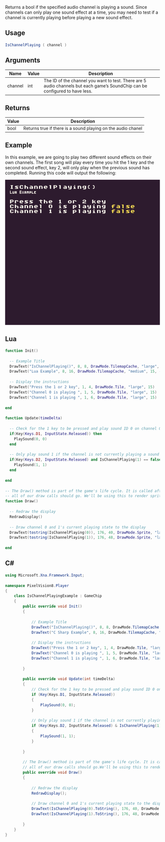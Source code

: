 Returns a bool if the specified audio channel is playing a sound. Since channels can only play one sound effect at a time, you may need to test if a channel is currently playing before playing a new sound effect.

## Usage

```csharp
IsChannelPlaying ( channel )
```

## Arguments

| Name    | Value | Description                                                                                                                    |
|---------|-------|--------------------------------------------------------------------------------------------------------------------------------|
| channel | int   | The ID of the channel you want to test\. There are 5 audio channels but each game’s SoundChip can be configured to have less\. |

## Returns

| Value | Description                                                  |
|-------|--------------------------------------------------------------|
| bool  | Returns true if there is a sound playing on the audio chanel |

## Example

In this example, we are going to play two different sound effects on their own channels. The first song will play every time you hit the 1 key and the second sound effect, key 2, will only play when the previous sound has completed. Running this code will output the following:

![image alt text](images/IsChannelPlayingOutput.png)

## Lua

```lua
function Init()

  -- Example Title
  DrawText("IsChannelPlaying()", 8, 8, DrawMode.TilemapCache, "large", 15)
  DrawText("Lua Example", 8, 16, DrawMode.TilemapCache, "medium", 15, -4)
  
  -- Display the instructions
  DrawText("Press the 1 or 2 key", 1, 4, DrawMode.Tile, "large", 15)
  DrawText("Channel 0 is playing ", 1, 5, DrawMode.Tile, "large", 15)
  DrawText("Channel 1 is playing ", 1, 6, DrawMode.Tile, "large", 15)

end

function Update(timeDelta)

  -- Check for the 1 key to be pressed and play sound ID 0 on channel 0
  if(Key(Keys.D1, InputState.Released)) then
    PlaySound(0, 0)
  end

  -- Only play sound 1 if the channel is not currently playing a sound
  if(Key(Keys.D2, InputState.Released) and IsChannelPlaying(1) == false) then
    PlaySound(1, 1)
  end

end

-- The Draw() method is part of the game's life cycle. It is called after Update() and is where
-- all of our draw calls should go. We'll be using this to render sprites to the display.
function Draw()

  -- Redraw the display
  RedrawDisplay()

  -- Draw channel 0 and 1's current playing state to the display
  DrawText(tostring(IsChannelPlaying(0)), 176, 40, DrawMode.Sprite, "large", 14)
  DrawText(tostring(IsChannelPlaying(1)), 176, 48, DrawMode.Sprite, "large", 14)

end
```



## C#

```csharp
using Microsoft.Xna.Framework.Input;

namespace PixelVision8.Player
{
    class IsChannelPlayingExample : GameChip
    {
        public override void Init()
        {

            // Example Title
            DrawText("IsChannelPlaying()", 8, 8, DrawMode.TilemapCache, "large", 15);
            DrawText("C Sharp Example", 8, 16, DrawMode.TilemapCache, "medium", 15, -4);
            
            // Display the instructions
            DrawText("Press the 1 or 2 key", 1, 4, DrawMode.Tile, "large", 15);
            DrawText("Channel 0 is playing ", 1, 5, DrawMode.Tile, "large", 15);
            DrawText("Channel 1 is playing ", 1, 6, DrawMode.Tile, "large", 15);

        }

        public override void Update(int timeDelta)
        {
            // Check for the 1 key to be pressed and play sound ID 0 on channel 0
            if (Key(Keys.D1, InputState.Released))
            {
                PlaySound(0, 0);
            }

            // Only play sound 1 if the channel is not currently playing a sound
            if (Key(Keys.D2, InputState.Released) & IsChannelPlaying(1) == false)
            {
                PlaySound(1, 1);
            }

        }

        // The Draw() method is part of the game's life cycle. It is called after Update() and is where
        // all of our draw calls should go.We'll be using this to render sprites to the display.
        public override void Draw()
        {

            // Redraw the display
            RedrawDisplay();

            // Draw channel 0 and 1's current playing state to the display
            DrawText(IsChannelPlaying(0).ToString(), 176, 40, DrawMode.Sprite, "large", 14);
            DrawText(IsChannelPlaying(1).ToString(), 176, 48, DrawMode.Sprite, "large", 14);

        }
    }
}
```






